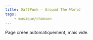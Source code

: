 ```yaml
---
title: DaftPunk - Around The World
tags:
    - musique/chanson
---
```


Page créée automatiquement, mais vide.
